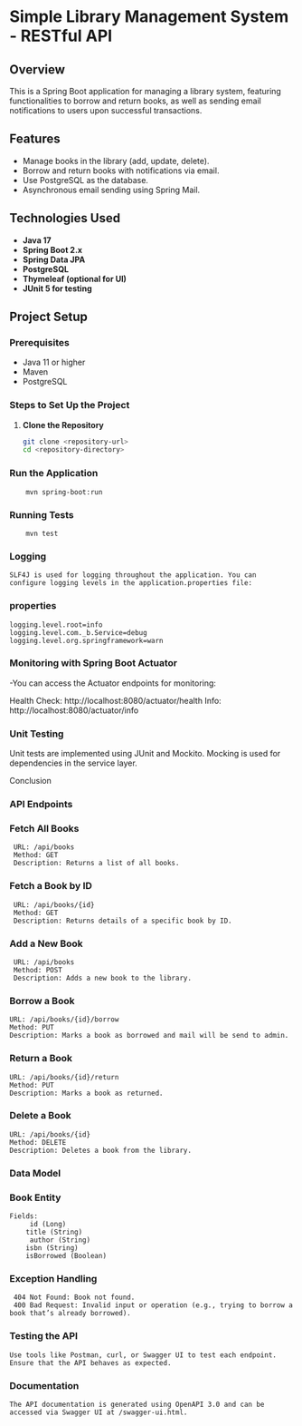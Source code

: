 # Simple Library Management System - RESTful API

## Overview
This is a Spring Boot application for managing a library system, featuring functionalities to borrow and return books, as well as sending email notifications to users upon successful transactions.

## Features

- Manage books in the library (add, update, delete).
- Borrow and return books with notifications via email.
- Use PostgreSQL as the database.
- Asynchronous email sending using Spring Mail.

## Technologies Used

- **Java 17**
- **Spring Boot 2.x**
- **Spring Data JPA**
- **PostgreSQL**
- **Thymeleaf (optional for UI)**
- **JUnit 5 for testing**

  
## Project Setup

### Prerequisites
- Java 11 or higher
- Maven
- PostgreSQL

### Steps to Set Up the Project

1. **Clone the Repository**
   ```bash
   git clone <repository-url>
   cd <repository-directory>

### Run the Application
        mvn spring-boot:run
### Running Tests
        mvn test

### Logging
    SLF4J is used for logging throughout the application. You can configure logging levels in the application.properties file:

### properties

    logging.level.root=info
    logging.level.com._b.Service=debug
    logging.level.org.springframework=warn

### Monitoring with Spring Boot Actuator
-You can access the Actuator endpoints for monitoring:

   Health Check: http://localhost:8080/actuator/health
   Info: http://localhost:8080/actuator/info
### Unit Testing
   Unit tests are implemented using JUnit and Mockito. Mocking is used for dependencies in the service layer.

Conclusion
### API Endpoints
### Fetch All Books
     URL: /api/books
     Method: GET
     Description: Returns a list of all books.
### Fetch a Book by ID
     URL: /api/books/{id}
     Method: GET
     Description: Returns details of a specific book by ID.
### Add a New Book
     URL: /api/books
     Method: POST
     Description: Adds a new book to the library.
   
### Borrow a Book
    URL: /api/books/{id}/borrow
    Method: PUT
    Description: Marks a book as borrowed and mail will be send to admin.
### Return a Book
    URL: /api/books/{id}/return
    Method: PUT
    Description: Marks a book as returned.
### Delete a Book
    URL: /api/books/{id}
    Method: DELETE
    Description: Deletes a book from the library.
    
### Data Model
### Book Entity
    Fields:
         id (Long)
        title (String)
         author (String)
        isbn (String)
        isBorrowed (Boolean)

### Exception Handling
     404 Not Found: Book not found.
     400 Bad Request: Invalid input or operation (e.g., trying to borrow a book that’s already borrowed).
### Testing the API
    Use tools like Postman, curl, or Swagger UI to test each endpoint.
    Ensure that the API behaves as expected.
### Documentation
    The API documentation is generated using OpenAPI 3.0 and can be accessed via Swagger UI at /swagger-ui.html.
